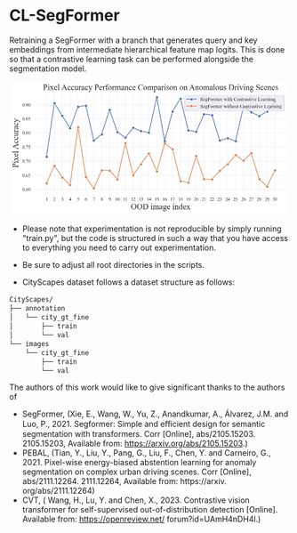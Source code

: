 # CL-SegFormer
Retraining a SegFormer with a branch that generates query and key embeddings from intermediate hierarchical feature map logits. This is done so that a contrastive learning task can be performed alongside the segmentation model.  

![Alt Text](/Unknown.png)


* Please note that experimentation is not reproducible by simply running "train.py", but the code is structured in such a way that you have access to everything you need to carry out experimentation.

* Be sure to adjust all root directories in the scripts. 

* CityScapes dataset follows a dataset structure as follows:

~~~text
CityScapes/
├── annotation
│   └── city_gt_fine
│       ├── train
│       └── val
└── images
    └── city_gt_fine
        ├── train
        └── val
~~~

The authors of this work would like to give significant thanks to the authors of 
* SegFormer, (Xie, E., Wang, W., Yu, Z., Anandkumar, A., Álvarez, J.M. and Luo, P., 2021. Segformer:
Simple and eﬃcient design for semantic segmentation with transformers. Corr [Online],
abs/2105.15203. 2105.15203, Available from: https://arxiv.org/abs/2105.15203.)
* PEBAL, (Tian, Y., Liu, Y., Pang, G., Liu, F., Chen, Y. and Carneiro, G., 2021. Pixel-wise
energy-biased abstention learning for anomaly segmentation on complex urban driving
scenes. Corr [Online], abs/2111.12264. 2111.12264, Available from: https://arxiv.
org/abs/2111.12264)
* CVT, ( Wang, H., Lu, Y. and Chen, X., 2023. Contrastive vision transformer for self-supervised
out-of-distribution detection [Online]. Available from: https://openreview.net/
forum?id=UAmH4nDH4l.)
  

